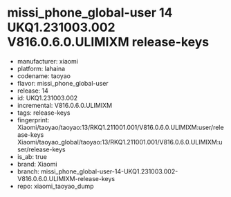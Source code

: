 # missi_phone_global-user 14 UKQ1.231003.002 V816.0.6.0.ULIMIXM release-keys
- manufacturer: xiaomi
- platform: lahaina
- codename: taoyao
- flavor: missi_phone_global-user
- release: 14
- id: UKQ1.231003.002
- incremental: V816.0.6.0.ULIMIXM
- tags: release-keys
- fingerprint: Xiaomi/taoyao/taoyao:13/RKQ1.211001.001/V816.0.6.0.ULIMIXM:user/release-keys
Xiaomi/taoyao_global/taoyao:13/RKQ1.211001.001/V816.0.6.0.ULIMIXM:user/release-keys
- is_ab: true
- brand: Xiaomi
- branch: missi_phone_global-user-14-UKQ1.231003.002-V816.0.6.0.ULIMIXM-release-keys
- repo: xiaomi_taoyao_dump
